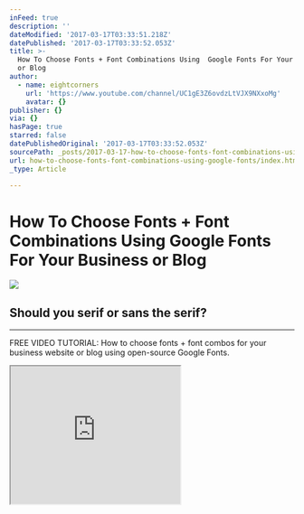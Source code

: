 ```yaml
---
inFeed: true
description: ''
dateModified: '2017-03-17T03:33:51.218Z'
datePublished: '2017-03-17T03:33:52.053Z'
title: >-
  How To Choose Fonts + Font Combinations Using  Google Fonts For Your Business
  or Blog
author:
  - name: eightcorners
    url: 'https://www.youtube.com/channel/UC1gE3Z6ovdzLtVJX9NXxoMg'
    avatar: {}
publisher: {}
via: {}
hasPage: true
starred: false
datePublishedOriginal: '2017-03-17T03:33:52.053Z'
sourcePath: _posts/2017-03-17-how-to-choose-fonts-font-combinations-using-google-fonts.md
url: how-to-choose-fonts-font-combinations-using-google-fonts/index.html
_type: Article

---
```

# How To Choose Fonts + Font Combinations Using Google Fonts For Your Business or Blog
![](https://the-grid-user-content.s3-us-west-2.amazonaws.com/b0ba78e6-6c9a-46be-95d3-83d94a5227f9.png)

## Should you serif or sans the serif?

---

FREE VIDEO TUTORIAL: How to choose fonts + font combos for your business website or blog using open-source Google Fonts.

<iframe src="https://the-grid.github.io/ed-userhtml/?g=eJyzKU4uyiwoUSguSrZVyigpKSi20tdPLkjN1cvM1y_xzveM8jSJCtfLKlays9GHqLUDAOPbEeY" height="244" style=""></iframe>